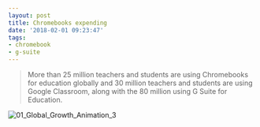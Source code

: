 ```yaml
---
layout: post
title: Chromebooks expending
date: '2018-02-01 09:23:47'
tags:
- chromebook
- g-suite
---
```


> More than 25 million teachers and students are using Chromebooks for education globally and 30 million teachers and students are using Google Classroom, along with the 80 million using G Suite for Education.


![01_Global_Growth_Animation_3](/content/images/2018/02/01_Global_Growth_Animation_3.gif)